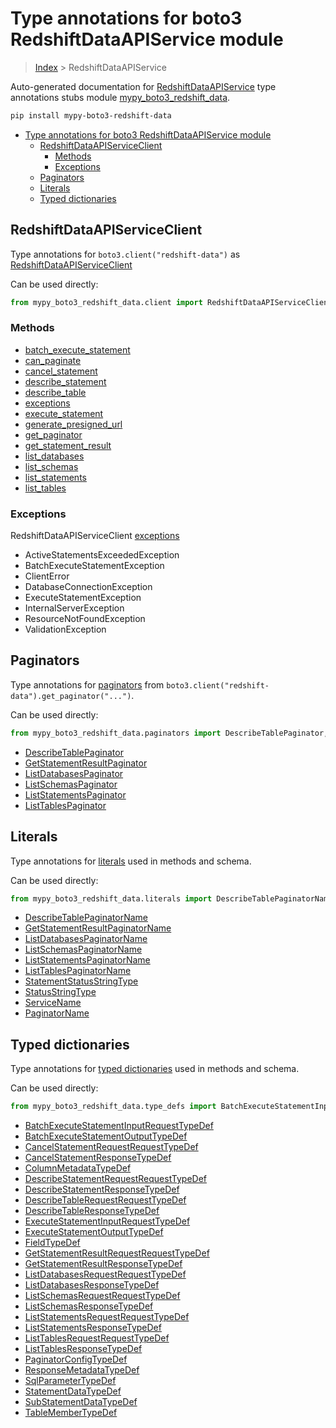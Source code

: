 # Type annotations for boto3 RedshiftDataAPIService module

> [Index](..) > RedshiftDataAPIService

Auto-generated documentation for
[RedshiftDataAPIService](https://boto3.amazonaws.com/v1/documentation/api/latest/reference/services/redshift-data.html#RedshiftDataAPIService)
type annotations stubs module
[mypy_boto3_redshift_data](https://pypi.org/project/mypy-boto3-redshift-data/).

```bash
pip install mypy-boto3-redshift-data
```

- [Type annotations for boto3 RedshiftDataAPIService module](#type-annotations-for-boto3-redshiftdataapiservice-module)
  - [RedshiftDataAPIServiceClient](#redshiftdataapiserviceclient)
    - [Methods](#methods)
    - [Exceptions](#exceptions)
  - [Paginators](#paginators)
  - [Literals](#literals)
  - [Typed dictionaries](#typed-dictionaries)

## RedshiftDataAPIServiceClient

Type annotations for `boto3.client("redshift-data")` as
[RedshiftDataAPIServiceClient](./client.md)

Can be used directly:

```python
from mypy_boto3_redshift_data.client import RedshiftDataAPIServiceClient
```

### Methods

- [batch_execute_statement](./client.md#batch_execute_statement)
- [can_paginate](./client.md#can_paginate)
- [cancel_statement](./client.md#cancel_statement)
- [describe_statement](./client.md#describe_statement)
- [describe_table](./client.md#describe_table)
- [exceptions](./client.md#exceptions)
- [execute_statement](./client.md#execute_statement)
- [generate_presigned_url](./client.md#generate_presigned_url)
- [get_paginator](./client.md#get_paginator)
- [get_statement_result](./client.md#get_statement_result)
- [list_databases](./client.md#list_databases)
- [list_schemas](./client.md#list_schemas)
- [list_statements](./client.md#list_statements)
- [list_tables](./client.md#list_tables)

### Exceptions

RedshiftDataAPIServiceClient [exceptions](./client.md#exceptions)

- ActiveStatementsExceededException
- BatchExecuteStatementException
- ClientError
- DatabaseConnectionException
- ExecuteStatementException
- InternalServerException
- ResourceNotFoundException
- ValidationException

## Paginators

Type annotations for [paginators](./paginators.md) from
`boto3.client("redshift-data").get_paginator("...")`.

Can be used directly:

```python
from mypy_boto3_redshift_data.paginators import DescribeTablePaginator, ...
```

- [DescribeTablePaginator](./paginators.md#describetablepaginator)
- [GetStatementResultPaginator](./paginators.md#getstatementresultpaginator)
- [ListDatabasesPaginator](./paginators.md#listdatabasespaginator)
- [ListSchemasPaginator](./paginators.md#listschemaspaginator)
- [ListStatementsPaginator](./paginators.md#liststatementspaginator)
- [ListTablesPaginator](./paginators.md#listtablespaginator)

## Literals

Type annotations for [literals](./literals.md) used in methods and schema.

Can be used directly:

```python
from mypy_boto3_redshift_data.literals import DescribeTablePaginatorName, ...
```

- [DescribeTablePaginatorName](./literals.md#describetablepaginatorname)
- [GetStatementResultPaginatorName](./literals.md#getstatementresultpaginatorname)
- [ListDatabasesPaginatorName](./literals.md#listdatabasespaginatorname)
- [ListSchemasPaginatorName](./literals.md#listschemaspaginatorname)
- [ListStatementsPaginatorName](./literals.md#liststatementspaginatorname)
- [ListTablesPaginatorName](./literals.md#listtablespaginatorname)
- [StatementStatusStringType](./literals.md#statementstatusstringtype)
- [StatusStringType](./literals.md#statusstringtype)
- [ServiceName](./literals.md#servicename)
- [PaginatorName](./literals.md#paginatorname)

## Typed dictionaries

Type annotations for [typed dictionaries](./type_defs.md) used in methods and
schema.

Can be used directly:

```python
from mypy_boto3_redshift_data.type_defs import BatchExecuteStatementInputRequestTypeDef, ...
```

- [BatchExecuteStatementInputRequestTypeDef](./type_defs.md#batchexecutestatementinputrequesttypedef)
- [BatchExecuteStatementOutputTypeDef](./type_defs.md#batchexecutestatementoutputtypedef)
- [CancelStatementRequestRequestTypeDef](./type_defs.md#cancelstatementrequestrequesttypedef)
- [CancelStatementResponseTypeDef](./type_defs.md#cancelstatementresponsetypedef)
- [ColumnMetadataTypeDef](./type_defs.md#columnmetadatatypedef)
- [DescribeStatementRequestRequestTypeDef](./type_defs.md#describestatementrequestrequesttypedef)
- [DescribeStatementResponseTypeDef](./type_defs.md#describestatementresponsetypedef)
- [DescribeTableRequestRequestTypeDef](./type_defs.md#describetablerequestrequesttypedef)
- [DescribeTableResponseTypeDef](./type_defs.md#describetableresponsetypedef)
- [ExecuteStatementInputRequestTypeDef](./type_defs.md#executestatementinputrequesttypedef)
- [ExecuteStatementOutputTypeDef](./type_defs.md#executestatementoutputtypedef)
- [FieldTypeDef](./type_defs.md#fieldtypedef)
- [GetStatementResultRequestRequestTypeDef](./type_defs.md#getstatementresultrequestrequesttypedef)
- [GetStatementResultResponseTypeDef](./type_defs.md#getstatementresultresponsetypedef)
- [ListDatabasesRequestRequestTypeDef](./type_defs.md#listdatabasesrequestrequesttypedef)
- [ListDatabasesResponseTypeDef](./type_defs.md#listdatabasesresponsetypedef)
- [ListSchemasRequestRequestTypeDef](./type_defs.md#listschemasrequestrequesttypedef)
- [ListSchemasResponseTypeDef](./type_defs.md#listschemasresponsetypedef)
- [ListStatementsRequestRequestTypeDef](./type_defs.md#liststatementsrequestrequesttypedef)
- [ListStatementsResponseTypeDef](./type_defs.md#liststatementsresponsetypedef)
- [ListTablesRequestRequestTypeDef](./type_defs.md#listtablesrequestrequesttypedef)
- [ListTablesResponseTypeDef](./type_defs.md#listtablesresponsetypedef)
- [PaginatorConfigTypeDef](./type_defs.md#paginatorconfigtypedef)
- [ResponseMetadataTypeDef](./type_defs.md#responsemetadatatypedef)
- [SqlParameterTypeDef](./type_defs.md#sqlparametertypedef)
- [StatementDataTypeDef](./type_defs.md#statementdatatypedef)
- [SubStatementDataTypeDef](./type_defs.md#substatementdatatypedef)
- [TableMemberTypeDef](./type_defs.md#tablemembertypedef)
